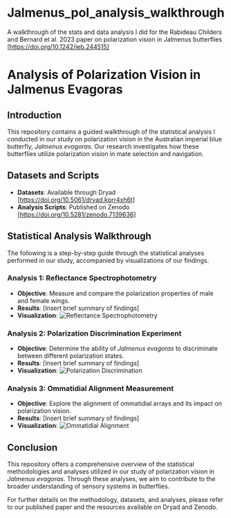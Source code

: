 # Jalmenus_pol_analysis_walkthrough
A walkthrough of the stats and data analysis I did for the Rabideau Childers and Bernard et al. 2023 paper on polarization vision in Jalmenus butterflies [https://doi.org/10.1242/jeb.244515]

# Analysis of Polarization Vision in Jalmenus Evagoras

## Introduction
This repository contains a guided walkthrough of the statistical analysis I conducted in our study on polarization vision in the Australian imperial blue butterfly, *Jalmenus evagoras*. Our research investigates how these butterflies utilize polarization vision in mate selection and navigation.

## Datasets and Scripts
- **Datasets**: Available through Dryad [https://doi.org/10.5061/dryad.kprr4xh6t]
- **Analysis Scripts**: Published on Zenodo [https://doi.org/10.5281/zenodo.7139636]

## Statistical Analysis Walkthrough
The following is a step-by-step guide through the statistical analyses performed in our study, accompanied by visualizations of our findings.

### Analysis 1: Reflectance Spectrophotometry
- **Objective**: Measure and compare the polarization properties of male and female wings.
- **Results**: [Insert brief summary of findings]
- **Visualization**: ![Reflectance Spectrophotometry](Images/reflectance_spectrophotometry.png)

### Analysis 2: Polarization Discrimination Experiment
- **Objective**: Determine the ability of *Jalmenus evagoras* to discriminate between different polarization states.
- **Results**: [Insert brief summary of findings]
- **Visualization**: ![Polarization Discrimination](Images/polarization_discrimination.png)

### Analysis 3: Ommatidial Alignment Measurement
- **Objective**: Explore the alignment of ommatidial arrays and its impact on polarization vision.
- **Results**: [Insert brief summary of findings]
- **Visualization**: ![Ommatidial Alignment](Images/ommatidial_alignment.png)

## Conclusion
This repository offers a comprehensive overview of the statistical methodologies and analyses utilized in our study of polarization vision in *Jalmenus evagoras*. Through these analyses, we aim to contribute to the broader understanding of sensory systems in butterflies.

For further details on the methodology, datasets, and analyses, please refer to our published paper and the resources available on Dryad and Zenodo.

